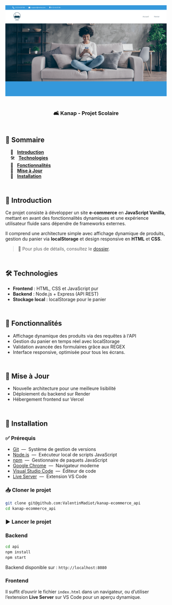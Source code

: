 <div align="center">  
    <a href="https://kanap-vm.vercel.app/" target="_blank">  
      <img src=".docs/preview.png" alt="Aperçu du projet">  
    </a>
    </br>  
    </br>  
  <h3 align="center">🛋️ Kanap - Projet Scolaire</h3>  
</div>

## <br /> 📌 Sommaire

&nbsp;&nbsp;&nbsp; 🎨 &nbsp; [**Introduction**](#introduction)<br />
&nbsp;&nbsp;&nbsp; 🛠️ &nbsp; [**Technologies**](#technologies)<br />
&nbsp;&nbsp;&nbsp; 🎯 &nbsp; [**Fonctionnalités**](#fonctionnalités)<br />
&nbsp;&nbsp;&nbsp; 🚧 &nbsp; [**Mise à Jour**](#upgrade)<br />
&nbsp;&nbsp;&nbsp; 🚀 &nbsp; [**Installation**](#installation)<br />

## <br /> <a name="introduction">🎨 Introduction</a>

Ce projet consiste à développer un site **e-commerce** en **JavaScript Vanilla**, mettant en avant des fonctionnalités dynamiques et une expérience utilisateur fluide sans dépendre de frameworks externes.

Il comprend une architecture simple avec affichage dynamique de produits, gestion du panier via **localStorage** et design responsive en **HTML** et **CSS**.

> 📂 Pour plus de détails, consultez le [dossier](/.docs/).

## <br /> <a name="technologies">🛠️ Technologies</a>

- **Frontend** : HTML, CSS et JavaScript pur
- **Backend** : Node.js + Express (API REST)
- **Stockage local** : localStorage pour le panier

## <br /> <a name="fonctionnalités">🎯 Fonctionnalités</a>

- Affichage dynamique des produits via des requêtes à l'API
- Gestion du panier en temps réel avec localStorage
- Validation avancée des formulaires grâce aux REGEX
- Interface responsive, optimisée pour tous les écrans.

## <br /> <a name="upgrade">🚧 Mise à Jour</a>

- Nouvelle architecture pour une meilleure lisibilité
- Déploiement du backend sur Render
- Hébergement frontend sur Vercel

## <br /> <a name="installation">🚀 Installation</a>

### ✅ Prérequis

- [Git](https://git-scm.com/) &nbsp;—&nbsp; Système de gestion de versions
- [Node.js](https://nodejs.org/fr) &nbsp;—&nbsp; Exécuteur local de scripts JavaScript
- [npm](https://www.npmjs.com/) &nbsp;—&nbsp; Gestionnaire de paquets JavaScript
- [Google Chrome](https://www.google.com/) &nbsp;—&nbsp; Navigateur moderne
- [Visual Studio Code](https://code.visualstudio.com/) &nbsp;—&nbsp; Éditeur de code
- [Live Server](https://marketplace.visualstudio.com/items?itemName=ritwickdey.LiveServer) &nbsp;—&nbsp; Extension VS Code

### 📥 Cloner le projet

```bash
git clone git@github.com:ValentinMadiot/kanap-ecommerce_api
cd kanap-ecommerce_api
```

### ▶️ Lancer le projet

### Backend

```bash
cd api
npm install
npm start
```

Backend disponible sur : `http://localhost:8080`

### Frontend

Il suffit d’ouvrir le fichier `index.html` dans un navigateur, ou d’utiliser l’extension **Live Server** sur VS Code pour un aperçu dynamique.
